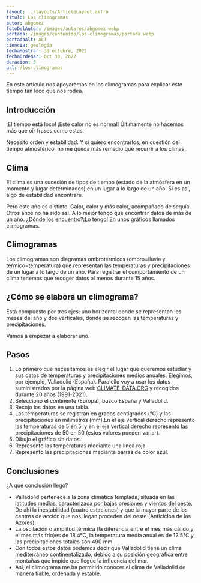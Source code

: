 ```yaml
---
layout: ../layouts/ArticleLayout.astro
titulo: Los climogramas
autor: abgomez
fotoDelAutor: /images/autores/abgomez.webp
portada: /images/contenido/los-climogramas/portada.webp
portadaAlt: ALT
ciencia: geología
fechaMostrar: 30 octubre, 2022
fechaOrdenar: Oct 30, 2022
duracion: 5
url: /los-climogramas
---
```


En este artículo nos apoyaremos en los climogramas para explicar este tiempo tan loco que nos rodea.

## Introducción

¡El tiempo está loco! ¡Este calor no es normal! Últimamente no hacemos más que oír frases como estas.

Necesito orden y estabilidad. Y si quiero encontrarlos, en cuestión del tiempo atmosférico, no me queda más remedio que recurrir a los climas.

## Clima

El clima es una sucesión de tipos de tiempo (estado de la atmósfera en un momento y lugar determinados) en un lugar a lo largo de un año. Si es así, algo de estabilidad encontraré.

Pero este año es distinto. Calor, calor y más calor, acompañado de sequía. Otros años no ha sido así. A lo mejor tengo que encontrar datos de más de un año. ¿Dónde los encuentro?¡Lo tengo! En unos gráficos llamados climogramas.

## Climogramas

Los climogramas son diagramas ombrotérmicos (ombro=lluvia y térmico=temperatura) que representan las temperaturas y precipitaciones de un lugar a lo largo de un año. Para registrar el comportamiento de un clima tenemos que recoger datos al menos durante 15 años.

## ¿Cómo se elabora un climograma?

Está compuesto por tres ejes: uno horizontal donde se representan los meses del año y dos verticales, donde se recogen las temperaturas y precipitaciones.

Vamos a empezar a elaborar uno.

## Pasos

1. Lo primero que necesitamos es elegir el lugar que queremos estudiar y sus datos de temperaturas y precipitaciones medios anuales. Elegimos, por ejemplo, Valladolid (España). Para ello voy a usar los datos suministrados por la página web [CLIMATE-DATA.ORG](https://en.climate-data.org/) y recogidos durante 20 años (1991-2021).
2. Selecciono el continente (Europa), busco España y Valladolid.
3. Recojo los datos en una tabla.
4. Las temperaturas se registran en grados centígrados (°C) y las precipitaciones en milímetros (mm).En el eje vertical derecho represento las temperaturas de 5 en 5, y en el eje vertical derecho represento las precipitaciones de 50 en 50 (estos valores pueden variar).
5. Dibujo el gráfico sin datos.
6. Represento las temperaturas mediante una línea roja.
7. Represento las precipitaciones mediante barras de color azul.

## Conclusiones

¿A qué conclusión llego?

- Valladolid pertenece a la zona climática templada, situada en las latitudes medias, caracterizada por bajas presiones y vientos del oeste. De ahí la inestabilidad (cuatro estaciones) y que la mayor parte de los centros de acción que nos llegan proceden del oeste (Anticiclón de las Azores).
- La oscilación o amplitud térmica (la diferencia entre el mes más cálido y el mes más frío)es de 18.4°C, la temperatura media anual es de 12.5°C y las precipitaciones totales son 490 mm.
- Con todos estos datos podemos decir que Valladolid tiene un clima mediterráneo continentalizado, debido a su posición geográfica entre montañas que impide que llegue la influencia del mar.
- Así, el climograma me ha permitido conocer el clima de Valladolid de manera fiable, ordenada y estable.
